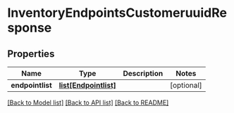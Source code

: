 # InventoryEndpointsCustomeruuidResponse

## Properties
Name | Type | Description | Notes
------------ | ------------- | ------------- | -------------
**endpointlist** | [**list[Endpointlist]**](Endpointlist.md) |  | [optional] 

[[Back to Model list]](../README.md#documentation-for-models) [[Back to API list]](../README.md#documentation-for-api-endpoints) [[Back to README]](../README.md)


